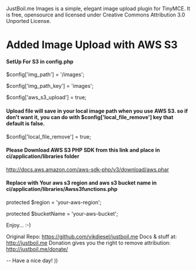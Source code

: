 JustBoil.me Images is a simple, elegant image upload plugin for TinyMCE. It is free, opensource and licensed under Creative Commons Attribution 3.0 Unported License.

# Added Image Upload with AWS S3

#### SetUp For S3 in config.php
$config['img_path'] = '/images';

$config['img_path_key'] = 'images';

$config['aws_s3_upload'] = true;

#### Upload file will save in your local image path when you use AWS S3. so if don't want it, you can do with $config['local_file_remove'] key that default is false.

$config['local_file_remove'] = true;

#### Please Download AWS S3 PHP SDK from this link and place in ci/application/libraries folder
http://docs.aws.amazon.com/aws-sdk-php/v3/download/aws.phar

#### Replace with Your aws s3 region and aws s3 bucket name in ci/application/libraries/Awss3functions.php

protected $region = 'your-aws-region';

protected $bucketName = 'your-aws-bucket';



Enjoy... :-)

Original Repo: https://github.com/vikdiesel/justboil.me
Docs & stuff at: http://justboil.me
Donation gives you the right to remove attribution: http://justboil.me/donate/

--
Have a nice day! ))
